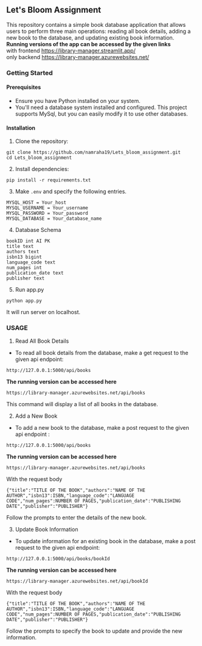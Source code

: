 ## Let's Bloom Assignment 
This repository contains a simple book database application that allows users to perform three main operations: reading all book details, adding a new book to the database, and updating existing book information. \
<b>Running versions of the app can be accessed by the given links</b> \
with frontend https://library-manager.streamlit.app/ \
only backend https://library-manager.azurewebsites.net/

### Getting Started
#### Prerequisites
- Ensure you have Python installed on your system.
- You'll need a database system installed and configured. This project supports MySql, but you can easily modify it to use other databases.
#### Installation
1. Clone the repository:
  ```
git clone https://github.com/namraha19/Lets_bloom_assignment.git
cd Lets_bloom_assignment

```
2. Install dependencies:
 ```
pip install -r requirements.txt

```
3. Make ``` .env ``` and specify the following entries.
 ```
MYSQL_HOST = Your_host
MYSQL_USERNAME = Your_username
MYSQL_PASSWORD = Your_password
MYSQL_DATABASE = Your_database_name

```
4. Database Schema
```
bookID int AI PK 
title text 
authors text 
isbn13 bigint 
language_code text 
num_pages int 
publication_date text 
publisher text

```
5. Run app.py
```
python app.py

```
It will run server on localhost.

### USAGE 
1. Read All Book Details
  - To read all book details from the database, make a get request to the given api endpoint:
```
http://127.0.0.1:5000/api/books

```
<b>The running version can be accessed here</b>
```
https://library-manager.azurewebsites.net/api/books

```
This command will display a list of all books in the database.

2. Add a New Book
  - To add a new book to the database, make a post request to the given api endpoint :
```
http://127.0.0.1:5000/api/books

```
<b>The running version can be accessed here</b>
```
https://library-manager.azurewebsites.net/api/books

```

With the request body 
```
{"title":"TITLE OF THE BOOK","authors":"NAME OF THE AUTHOR","isbn13":ISBN,"language_code":"LANGUAGE CODE","num_pages":NUMBER OF PAGES,"publication_date":"PUBLISHING DATE","publisher":"PUBLISHER"}

```
Follow the prompts to enter the details of the new book.

3. Update Book Information
 - To update information for an existing book in the database, make a post request to the given api endpoint:
 ```
http://127.0.0.1:5000/api/books/bookId

 ```
<b>The running version can be accessed here</b>
```
https://library-manager.azurewebsites.net/api/bookId

```

With the request body 
```
{"title":"TITLE OF THE BOOK","authors":"NAME OF THE AUTHOR","isbn13":ISBN,"language_code":"LANGUAGE CODE","num_pages":NUMBER OF PAGES,"publication_date":"PUBLISHING DATE","publisher":"PUBLISHER"}

```

Follow the prompts to specify the book to update and provide the new information.



   
